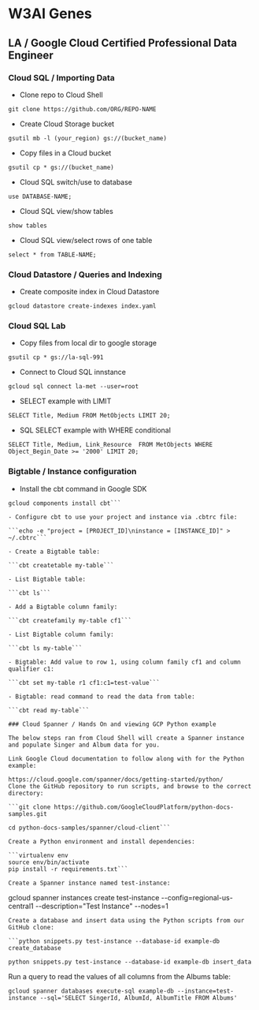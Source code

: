 # W3AI Genes 

## LA / Google Cloud Certified Professional Data Engineer

### Cloud SQL / Importing Data

- Clone repo to Cloud Shell
```
git clone https://github.com/ORG/REPO-NAME
```
- Create Cloud Storage bucket

```gsutil mb -l (your_region) gs://(bucket_name)```

- Copy files in a Cloud bucket

```gsutil cp * gs://(bucket_name)```

- Cloud SQL switch/use to database

```use DATABASE-NAME;```

- Cloud SQL view/show tables

```show tables```

- Cloud SQL view/select rows of one table

```select * from TABLE-NAME;```

### Cloud Datastore / Queries and Indexing

- Create composite index in Cloud Datastore

```gcloud datastore create-indexes index.yaml```

### Cloud SQL Lab

- Copy files from local dir to google storage

```gsutil cp * gs://la-sql-991```

- Connect to Cloud SQL innstance

```gcloud sql connect la-met --user=root```

- SELECT example with LIMIT

```SELECT Title, Medium FROM MetObjects LIMIT 20;```

- SQL SELECT example with WHERE conditional

```SELECT Title, Medium, Link_Resource  FROM MetObjects WHERE Object_Begin_Date >= '2000' LIMIT 20;```

### Bigtable / Instance configuration

- Install the cbt command in Google SDK

```gcloud components update
gcloud components install cbt```

- Configure cbt to use your project and instance via .cbtrc file:

```echo -e "project = [PROJECT_ID]\ninstance = [INSTANCE_ID]" > ~/.cbtrc```

- Create a Bigtable table:

```cbt createtable my-table```

- List Bigtable table:

```cbt ls```

- Add a Bigtable column family:

```cbt createfamily my-table cf1```

- List Bigtable column family:

```cbt ls my-table```

- Bigtable: Add value to row 1, using column family cf1 and column qualifier c1:

```cbt set my-table r1 cf1:c1=test-value```

- Bigtable: read command to read the data from table:

```cbt read my-table```

### Cloud Spanner / Hands On and viewing GCP Python example

The below steps ran from Cloud Shell will create a Spanner instance and populate Singer and Album data for you.

Link Google Cloud documentation to follow along with for the Python example:

https://cloud.google.com/spanner/docs/getting-started/python/
Clone the GitHub repository to run scripts, and browse to the correct directory:

```git clone https://github.com/GoogleCloudPlatform/python-docs-samples.git

cd python-docs-samples/spanner/cloud-client```

Create a Python environment and install dependencies:

```virtualenv env
source env/bin/activate
pip install -r requirements.txt```

Create a Spanner instance named test-instance:
```
gcloud spanner instances create test-instance --config=regional-us-central1 --description="Test Instance" --nodes=1
```
Create a database and insert data using the Python scripts from our GitHub clone:

```python snippets.py test-instance --database-id example-db create_database

python snippets.py test-instance --database-id example-db insert_data
```
Run a query to read the values of all columns from the Albums table:

```gcloud spanner databases execute-sql example-db --instance=test-instance --sql='SELECT SingerId, AlbumId, AlbumTitle FROM Albums'```

